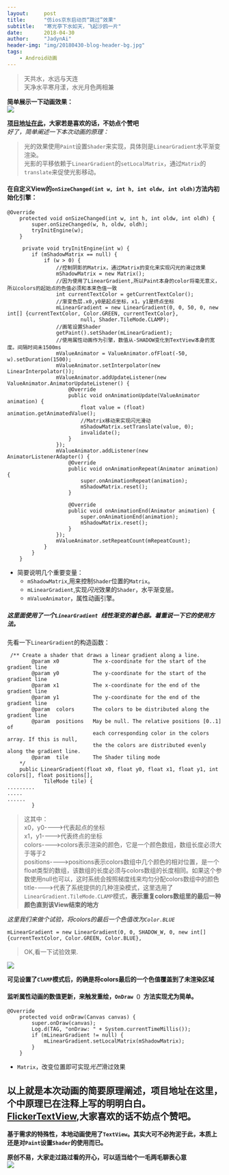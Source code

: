 ```yaml
---
layout:     post
title:      "仿ios京东启动页“跳过”效果"
subtitle:   "寒光亭下水如天，飞起沙鸥一片"
date:       2018-04-30
author:     "JadynAi"
header-img: "img/20180430-blog-header-bg.jpg"
tags:
    - Android动画
---
```


> 天共水，水远与天连<br>天净水平寒月漾，水光月色两相兼

**简单展示一下动画效果：**<br>![](https://wx1.sinaimg.cn/mw690/a28b91d8gy1fqums8z9rig205f05wmxe.gif)

**[项目地址在此](https://github.com/JadynAi/LoadingLovely/blob/master/app/src/main/java/com/example/jadynai/loadinglovely/flicker/TextFlickerView.java)，大家若是喜欢的话，不妨点个赞吧**<br>
*好了，简单阐述一下本次动画的原理：*
> 光的效果使用`Paint`设置`Shader`来实现，具体则是`LinearGradient`水平渐变渲染。<br>光影的平移依赖于`LinearGradient`的`setLocalMatrix`，通过`Matrix`的`translate`来促使光影移动。

#### 在自定义View的`onSizeChanged(int w, int h, int oldw, int oldh)`方法内初始化引擎：

```
@Override
    protected void onSizeChanged(int w, int h, int oldw, int oldh) {
        super.onSizeChanged(w, h, oldw, oldh);
        tryInitEngine(w);
    }
    
     private void tryInitEngine(int w) {
        if (mShadowMatrix == null) {
            if (w > 0) {
                //控制阴影的Matrix，通过Matrix的变化来实现闪光的滑过效果
                mShadowMatrix = new Matrix();
                //因为使用了LinearGradient,所以Paint本身的color将毫无意义，所以colors的起始点的色值必须和本来色值一致
                int currentTextColor = getCurrentTextColor();
                //渐变色层.x0,y0是起点坐标，x1，y1是终点坐标
                mLinearGradient = new LinearGradient(0, 0, 50, 0, new int[] {currentTextColor, Color.GREEN, currentTextColor},
                        null, Shader.TileMode.CLAMP);
                //画笔设置Shader
                getPaint().setShader(mLinearGradient);
                //使用属性动画作为引擎，数值从-SHADOW变化到TextView本身的宽度。间隔时间未1500ms
                mValueAnimator = ValueAnimator.ofFloat(-50, w).setDuration(1500);
                mValueAnimator.setInterpolator(new LinearInterpolator());
                mValueAnimator.addUpdateListener(new ValueAnimator.AnimatorUpdateListener() {
                    @Override
                    public void onAnimationUpdate(ValueAnimator animation) {
                        float value = (float) animation.getAnimatedValue();
                        //Matrix移动来实现闪光滑动
                        mShadowMatrix.setTranslate(value, 0);
                        invalidate();
                    }
                });
                mValueAnimator.addListener(new AnimatorListenerAdapter() {
                    @Override
                    public void onAnimationRepeat(Animator animation) {
                        super.onAnimationRepeat(animation);
                        mShadowMatrix.reset();
                    }

                    @Override
                    public void onAnimationEnd(Animator animation) {
                        super.onAnimationEnd(animation);
                        mShadowMatrix.reset();
                    }
                });
                mValueAnimator.setRepeatCount(mRepeatCount);
            }
        }
    }

```
- 简要说明几个重要变量：
	- `mShadowMatrix`,用来控制`Shader`位置的`Matrix`。
	- `mLinearGradient`,实现*闪光*效果的`Shader`，水平渐变层。
	- `mValueAnimator`，属性动画引擎。

##### 这里面使用了一个`LinearGradient `线性渐变的着色器。着重说一下它的使用方法。

先看一下`LinearGradient`的构造函数：

```
 /** Create a shader that draws a linear gradient along a line. 
        @param x0           The x-coordinate for the start of the gradient line 
        @param y0           The y-coordinate for the start of the gradient line 
        @param x1           The x-coordinate for the end of the gradient line 
        @param y1           The y-coordinate for the end of the gradient line 
        @param  colors      The colors to be distributed along the gradient line 
        @param  positions   May be null. The relative positions [0..1] of 
                            each corresponding color in the colors array. If this is null, 
                            the the colors are distributed evenly along the gradient line. 
        @param  tile        The Shader tiling mode 
    */  
    public LinearGradient(float x0, float y0, float x1, float y1, int colors[], float positions[],  
            TileMode tile) {  
.........  
.....  
......  
        }
```
>这其中：<br>x0，y0---->代表起点的坐标<br>x1，y1---->代表终点的坐标<br>colors---->colors表示渲染的颜色，它是一个颜色数组，数组长度必须大于等于2<br>positions---->positions表示colors数组中几个颜色的相对位置，是一个float类型的数组，该数组的长度必须与colors数组的长度相同。如果这个参数使用null也可以，这时系统会按照梯度线来均匀分配colors数组中的颜色<br>title---->代表了系统提供的几种渲染模式，这里选用了`LinearGradient.TileMode.CLAMP`模式，**表示重复colors数组里的最后一种颜色直到该View结束的地方**

*这里我们来做个试验，将colors的最后一个色值改为`Color.BLUE`*

```
mLinearGradient = new LinearGradient(0, 0, SHADOW_W, 0, new int[] {currentTextColor, Color.GREEN, Color.BLUE},
```
>OK,看一下试验效果.

![](https://wx4.sinaimg.cn/mw690/a28b91d8gy1fqunw73pdrg207i07qglz.gif)

**可见设置了`ClAMP`模式后，的确是将colors最后的一个色值覆盖到了未渲染区域**

#### 监听属性动画的数值更新，来触发重绘，`OnDraw（）`方法实现尤为简单。

```
@Override
    protected void onDraw(Canvas canvas) {
        super.onDraw(canvas);
        Log.d(TAG, "onDraw: " + System.currentTimeMillis());
        if (mLinearGradient != null) {
            mLinearGradient.setLocalMatrix(mShadowMatrix);
        }
    }
```
- `Matrix`，改变位置即可实现*光芒*滑过效果

## 以上就是本次动画的简要原理阐述，项目地址在这里，个中原理已在注释上写的明明白白。[FlickerTextView](https://github.com/JadynAi/LoadingLovely/blob/master/app/src/main/java/com/example/jadynai/loadinglovely/flicker/TextFlickerView.java),大家喜欢的话不妨点个赞吧。

**基于需求的特殊性，本地动画使用了`TextView`。其实大可不必拘泥于此，本质上还是对`Paint`设置`Shader`的使用而已。**

**原创不易，大家走过路过看的开心，可以适当给个一毛两毛聊表心意**<br>![](http://JadynAi.github.io/img/person_wechat.jpg)



